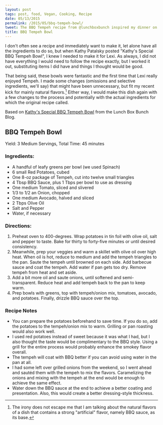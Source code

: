 ```yaml
---
layout: post
tags: post, food, Vegan, Cooking, Recipe
date: 05/13/2015
permalink: /2015/05/bbq-tempeh-bowl/
tweet: The BBQ Tempeh recipe from @lunchboxbunch inspired my dinner on Monday night; here's my take on it.
title: BBQ Tempeh Bowl
---
```


I don't often see a recipe and immediately want to make it, let alone have all the ingredients to do so, but when Kathy Patalsky posted "Kathy's Special BBQ Tempeh Bowl", I knew I needed to make it for Lexi. As always, I did not have everything I would need to follow the recipe exactly, but I worked it out, substituting items I did have and things I thought would be good.

That being said, these bowls were fantastic and the first time that Lexi really enjoyed Tempeh. I made some changes (omissions and selective ingredients, we'll say) that might have been unnecessary, but fit my recent kick for mainly natural flavors.[^1] Either way, I would make this dish again with a few changes to the process and potentially with the actual ingredients for which the original recipe called.

Based on [Kathy's Special BBQ Tempeh Bowl](http://kblog.lunchboxbunch.com/2015/05/bbq-tempeh-avocado-sweet-potato-bowl.html) from the Lunch Box Bunch Blog.

## BBQ Tempeh Bowl
Yield: 3 Medium Servings, Total Time: 45 minutes

### Ingredients:
+ A handful of leafy greens per bowl (we used Spinach)
+ 6 small Red Potatoes, cubed
+ One 8-oz package of Tempeh, cut into twelve small triangles
+ 4 Tbsp BBQ Sauce, plus 1 Tbps per bowl to use as dressing
+ One medium Tomato, sliced and slivered
+ 1/3 to 1/2 an Onion, chopped
+ One medium Avocado, halved and sliced
+ 2 Tbps Olive Oil
+ Salt and Pepper
+ Water, if necessary

### Directions:
1. Preheat oven to 400-degrees. Wrap potatoes in tin foil with olive oil, salt and pepper to taste. Bake for thirty to forty-five minutes or until desired consistency.
2. Meanwhile, prep your veggies and warm a skillet with olive oil over high heat. When oil is hot, reduce to medium and add the tempeh triangles to the pan. Saute the tempeh until browned on each side. Add barbecue sauce and coat the tempeh. Add water if pan gets too dry. Remove tempeh from heat and set aside.
3. Add a bit more oil and saute onions, until softened and semi-transparent. Reduce heat and add tempeh back to the pan to keep warm.
4. Prep bowls with greens, top with tempeh/onion mix, tomatoes, avocado, and potatoes. Finally, drizzle BBQ sauce over the top.

### Recipe Notes
+ You can prepare the potatoes beforehand to save time. If you do so, add the potatoes to the tempeh/onion mix to warm. Grilling or pan roasting would also work well.
+ I used red potatoes instead of sweet because it was what I had, but I also thought the taste would be complimentary to the BBQ style. Using a grill for the entire process would probably enhance the smokey flavor overall.
+ The tempeh will coat with BBQ better if you can avoid using water in the pan at all.
+ I had some left over grilled onions from the weekend, so I went ahead and sautéd them with the tempeh to mix the flavors. Caramelizing the onions and mixing with the tempeh at the end would be enough to achieve the same effect.
+ Water down the BBQ sauce at the end to achieve a better coating and presentation. Also, this would create a better dressing-style thickness.

[^1]: The irony does not escape me that I am talking about the natural flavors of a dish that contains a strong "artificial" flavor, namely BBQ sauce, as its base.